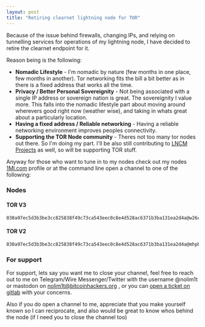 ```yaml
---
layout: post
title: "Retiring clearnet lightning node for TOR"
---
```


Because of the issue behind firewalls, changing IPs, and relying on tunnelling services for operations of my lightning node, I have decided to retire the clearnet endpoint for it.

Reason being is the following:

* **Nomadic Lifestyle** - I'm nomadic by nature (few months in one place, few months in another). Tor networking fits the bill a bit better as in there is a fixed address that works all the time.
* **Privacy / Better Personal Sovereignity** - Not being associated with a single IP address or sovereign nation is great. The sovereignity I value more. This falls into the nomadic lifestyle part about moving around wherevers good right now (weather wise), and taking in whats great about a particularly location.
* **Having a fixed address / Reliable networking** - Having a reliable networking environment improves peoples connectivity.
* **Supporting the TOR Node community** - Theres not too many tor nodes out there. So I'm doing my part. I'll be also still contributing to [LNCM Projects](https://github.com/lncm) as well, so will be supporting TOR stuff. 

Anyway for those who want to tune in to my nodes check out my nodes [1Ml.com](https://1ml.com/node/030a97ec5d3b3be3cc825838f49c73ca543eec0c8e4d528ac6371b3ba131ea2d4a) profile or at the command line open a channel to one of the following:


### Nodes

#### TOR V3

```
030a97ec5d3b3be3cc825838f49c73ca543eec0c8e4d528ac6371b3ba131ea2d4a@w26c4bk3gtsxk3ebfuqeuxj3hehx3b57caddkhsiuefw6l56tesdobqd.onion:9735
```

#### TOR V2


```
030a97ec5d3b3be3cc825838f49c73ca543eec0c8e4d528ac6371b3ba131ea2d4a@mhpbuyl5zkfapkzb.onion:9735
```


### For support


For support, lets say you want me to close your channel, feel free to reach out to me on Telegram/Wire Messenger/Twitter with the username @nolim1t or mastodon on nolim1t@bitcoinhackers.org , or you can [open a ticket on gitlab](https://gitlab.com/nolim1t/nolim1t-co/issues/new) with your concerns.

Also if you do open a channel to me, appreciate that you make yourself known so I can reciprocate, and also would be great to know whos behind the node (if I need you to close the channel too)

